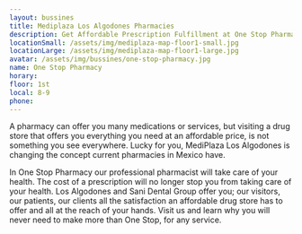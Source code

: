 ```yaml
---
layout: bussines
title: Mediplaza Los Algodones Pharmacies
description: Get Affordable Prescription Fulfillment at One Stop Pharmacy Located at Mediplaza Los Algodones in Mexico. Find Everything You Need for Your Post Treatment Care and Get the Best Guidance from Our Experts.
locationSmall: /assets/img/mediplaza-map-floor1-small.jpg
locationLarge: /assets/img/mediplaza-map-floor1-large.jpg
avatar: /assets/img/bussines/one-stop-pharmacy.jpg
name: One Stop Pharmacy
horary: 
floor: 1st
local: 8-9
phone: 
---
```

A pharmacy can offer you many medications or services, but visiting a drug store that offers you everything you need at an affordable price, is not something you see everywhere. Lucky for you, MediPlaza Los Algodones is changing the concept current pharmacies in Mexico have.

In One Stop Pharmacy our professional pharmacist will take care of your health. The cost of a prescription will no longer stop you from taking care of your health.
Los Algodones and Sani Dental Group offer you; our visitors, our patients, our clients all the satisfaction an affordable drug store has to offer and all at the reach of your hands. Visit us and learn why you will never need to make more than One Stop, for any service.